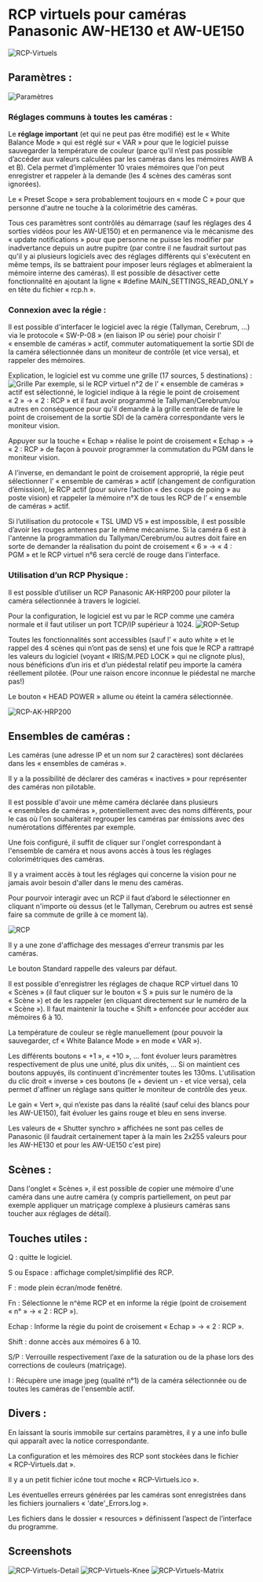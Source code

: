 # RCP virtuels pour caméras Panasonic AW-HE130 et AW-UE150
![RCP-Virtuels](Screenshots/RCP-Virtuels.png "RCP-Virtuels")

## Paramètres :
![Paramètres](Screenshots/Paramètres-v4.png "Paramètres")
### Réglages communs à toutes les caméras :

Le **réglage important** (et qui ne peut pas être modifié) est le « White Balance Mode » qui est réglé sur « VAR » pour que le logiciel puisse sauvegarder la température de couleur (parce qu’il n’est pas possible d’accéder aux valeurs calculées par les caméras dans les mémoires AWB A et B). Cela permet d’implémenter 10 vraies mémoires que l'on peut enregistrer et rappeler à la demande (les 4 scènes des caméras sont ignorées).

Le « Preset Scope » sera probablement toujours en « mode C » pour que personne d'autre ne touche à la colorimétrie des caméras.

Tous ces paramètres sont contrôlés au démarrage (sauf les réglages des 4 sorties vidéos pour les AW-UE150) et en permanence via le mécanisme des « update notifications » pour que personne ne puisse les modifier par inadvertance depuis un autre pupitre (par contre il ne faudrait surtout pas qu'il y ai plusieurs logiciels avec des réglages différents qui s'exécutent en même temps, ils se battraient pour imposer leurs réglages et abîmeraient la mémoire interne des caméras). Il est possible de désactiver cette fonctionnalité en ajoutant la ligne « #define MAIN_SETTINGS_READ_ONLY » en tête du fichier « rcp.h ».

### Connexion avec la régie :
Il est possible d'interfacer le logiciel avec la régie (Tallyman, Cerebrum, …) via le protocole « SW-P-08 » (en liaison IP ou série) pour choisir l’ « ensemble de caméras » actif, commuter automatiquement la sortie SDI de la caméra sélectionnée dans un moniteur de contrôle (et vice versa), et rappeler des mémoires.

Explication, le logiciel est vu comme une grille (17 sources, 5 destinations) :
![Grille](Screenshots/Grille.png "Grille")
Par exemple, si le RCP virtuel n°2 de l’ « ensemble de caméras » actif est sélectionné, le logiciel indique à la régie le point de croisement « 2 » -> « 2 : RCP » et il faut avoir programmé le Tallyman/Cerebrum/ou autres en conséquence pour qu'il demande à la grille centrale de faire le point de croisement de la sortie SDI de la caméra correspondante vers le moniteur vision.

Appuyer sur la touche « Echap » réalise le point de croisement « Echap » -> « 2 : RCP » de façon à pouvoir programmer la commutation du PGM dans le moniteur vision.

A l’inverse, en demandant le point de croisement approprié, la régie peut sélectionner l’ « ensemble de caméras » actif (changement de configuration d’émission), le RCP actif (pour suivre l’action « des coups de poing » au poste vision) et rappeler la mémoire n°X de tous les RCP de l’ « ensemble de caméras » actif.

Si l’utilisation du protocole « TSL UMD V5 » est impossible, il est possible d’avoir les rouges antennes par le même mécanisme. Si la caméra 6 est à l'antenne la programmation du Tallyman/Cerebrum/ou autres doit faire en sorte de demander la réalisation du point de croisement « 6 » -> « 4 : PGM » et le RCP virtuel n°6 sera cerclé de rouge dans l'interface.

### Utilisation d’un RCP Physique :
Il est possible d’utiliser un RCP Panasonic AK-HRP200 pour piloter la caméra sélectionnée à travers le logiciel.

Pour la configuration, le logiciel est vu par le RCP comme une caméra normale et il faut utiliser un port TCP/IP supérieur à 1024.
![ROP-Setup](Screenshots/ROP-Setup.png "ROP-Setup")

Toutes les fonctionnalités sont accessibles (sauf l’ « auto white » et le rappel des 4 scènes qui n’ont pas de sens) et une fois que le RCP a rattrapé les valeurs du logiciel (voyant « IRIS/M.PED LOCK » qui ne clignote plus), nous bénéficions d’un iris et d’un piédestal relatif peu importe la caméra réellement pilotée. (Pour une raison encore inconnue le piédestal ne marche pas!)

Le bouton « HEAD POWER » allume ou éteint la caméra sélectionnée.

![RCP-AK-HRP200](Screenshots/RCP-AK-HRP200.png "RCP-AK-HRP200")

## Ensembles de caméras :
Les caméras (une adresse IP et un nom sur 2 caractères) sont déclarées dans les « ensembles de caméras ».

Il y a la possibilité de déclarer des caméras « inactives » pour représenter des caméras non pilotable.

Il est possible d'avoir une même caméra déclarée dans plusieurs « ensembles de caméras », potentiellement avec des noms différents, pour le cas où l'on souhaiterait regrouper les caméras par émissions avec des numérotations différentes par exemple.

Une fois configuré, il suffit de cliquer sur l'onglet correspondant à l'ensemble de caméra et nous avons accès à tous les réglages colorimétriques des caméras.

Il y a vraiment accès à tout les réglages qui concerne la vision pour ne jamais avoir besoin d'aller dans le menu des caméras.

Pour pourvoir interagir avec un RCP il faut d’abord le sélectionner en cliquant n'importe où dessus (et le Tallyman, Cerebrum ou autres est sensé faire sa commute de grille à ce moment là).

![RCP](Screenshots/RCP.png "RCP")

Il y a une zone d'affichage des messages d'erreur transmis par les caméras.

Le bouton Standard rappelle des valeurs par défaut.

Il est possible d'enregistrer les réglages de chaque RCP virtuel dans 10 « Scènes » (il faut cliquer sur le bouton « S » puis sur le numéro de la « Scène ») et de les rappeler (en cliquant directement sur le numéro de la « Scène »). Il faut maintenir la touche « Shift » enfoncée pour accéder aux mémoires 6 à 10.

La température de couleur se règle manuellement (pour pouvoir la sauvegarder, cf « White Balance Mode » en mode « VAR »).

Les différents boutons « +1 », « +10 », ... font évoluer leurs paramètres respectivement de plus une unité, plus dix unités, ...
Si on maintient ces boutons appuyés, ils continuent d'incrémenter toutes les 130ms. L'utilisation du clic droit « inverse » ces boutons (le + devient un - et vice versa), cela permet d'affiner un réglage sans quitter le moniteur de contrôle des yeux. 

Le gain « Vert », qui n’existe pas dans la réalité (sauf celui des blancs pour les AW-UE150), fait évoluer les gains rouge et bleu en sens inverse.

Les valeurs de « Shutter synchro » affichées ne sont pas celles de Panasonic (il faudrait certainement taper à la main les 2x255 valeurs pour les AW-HE130 et pour les AW-UE150 c'est pire)

## Scènes :
Dans l'onglet « Scènes », il est possible de copier une mémoire d'une caméra dans une autre caméra (y compris partiellement, on peut par exemple appliquer un matriçage complexe à plusieurs caméras sans toucher aux réglages de détail).

## Touches utiles :
Q : quitte le logiciel.

S ou Espace : affichage complet/simplifié des RCP.

F : mode plein écran/mode fenêtré.

Fn : Sélectionne le n^ème RCP et en informe la régie (point de croisement « n° » -> « 2 : RCP »).

Echap : Informe la régie du point de croisement « Echap » -> « 2 : RCP ».

Shift : donne accès aux mémoires 6 à 10.

S/P : Verrouille respectivement l’axe de la saturation ou de la phase lors des corrections de couleurs (matriçage).

I : Récupère une image jpeg (qualité n°1) de la caméra sélectionnée ou de toutes les caméras de l'ensemble actif.

## Divers :
En laissant la souris immobile sur certains paramètres, il y a une info bulle qui apparaît avec la notice correspondante.

La configuration et les mémoires des RCP sont stockées dans le fichier « RCP-Virtuels.dat ».

Il y a un petit fichier icône tout moche « RCP-Virtuels.ico ».

Les éventuelles erreurs générées par les caméras sont enregistrées dans les fichiers journaliers « 'date'_Errors.log ».

Les fichiers dans le dossier « resources » définissent l’aspect de l’interface du programme.

## Screenshots
![RCP-Virtuels-Detail](Screenshots/RCP-Virtuels-Detail.png "RCP-Virtuels-Detail")
![RCP-Virtuels-Knee](Screenshots/RCP-Virtuels-Knee.png "RCP-Virtuels-Knee")
![RCP-Virtuels-Matrix](Screenshots/RCP-Virtuels-Matrix.png "RCP-Virtuels-Matrix")

